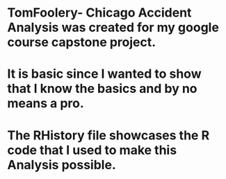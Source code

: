 # TomFoolery- Chicago Accident Analysis was created for my google course capstone project. 
# It is basic since I wanted to show that I know the basics and by no means a pro.
# The RHistory file showcases the R code that I used to make this Analysis possible.
